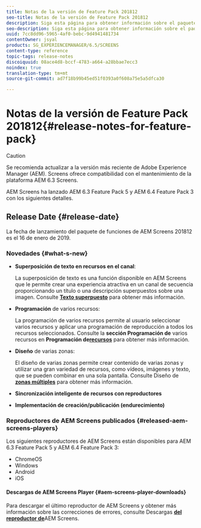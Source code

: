 ```yaml
---
title: Notas de la versión de Feature Pack 201812
seo-title: Notas de la versión de Feature Pack 201812
description: Siga esta página para obtener información sobre el paquete de funciones 201812 de AEM Screens, publicado el 16 de enero de 2019.
seo-description: Siga esta página para obtener información sobre el paquete de funciones 201812 de AEM Screens, publicado el 16 de enero de 2019.
uuid: 7cc8dd96-5965-4af0-bebc-9d4941481734
contentOwner: jsyal
products: SG_EXPERIENCEMANAGER/6.5/SCREENS
content-type: reference
topic-tags: release-notes
discoiquuid: 08ace4d8-bccf-4783-a664-a28bbae7ecc3
noindex: true
translation-type: tm+mt
source-git-commit: ad7f18b99b45ed51f0393a0f608a75e5a5dfca30

---
```



# Notas de la versión de Feature Pack 201812{#release-notes-for-feature-pack}

>[!CAUTION]
>
>Se recomienda actualizar a la versión más reciente de Adobe Experience Manager (AEM). Screens ofrece compatibilidad con el mantenimiento de la plataforma AEM 6.3 Screens.

AEM Screens ha lanzado AEM 6.3 Feature Pack 5 y AEM 6.4 Feature Pack 3 con los siguientes detalles.

## Release Date {#release-date}

La fecha de lanzamiento del paquete de funciones de AEM Screens 201812 es el 16 de enero de 2019.

### Novedades {#what-s-new}

* **Superposición de texto en recursos en el canal**:

   La superposición de texto es una función disponible en AEM Screens que le permite crear una experiencia atractiva en un canal de secuencia proporcionando un título o una descripción superpuestos sobre una imagen. Consulte [**Texto superpuesto**](text-overlay.md) para obtener más información.

* **Programación** de varios recursos:

   La programación de varios recursos permite al usuario seleccionar varios recursos y aplicar una programación de reproducción a todos los recursos seleccionados. Consulte la **sección Programación de** varios recursos en **Programación de[recursos](asset-level-scheduling.md)** para obtener más información.

* **Diseño** de varias zonas:

   El diseño de varias zonas permite crear contenido de varias zonas y utilizar una gran variedad de recursos, como vídeos, imágenes y texto, que se pueden combinar en una sola pantalla. Consulte Diseño de **[zonas múltiples](multi-zone-layout-aem-screens.md)** para obtener más información.

* **Sincronización inteligente de recursos con reproductores**
* **Implementación de creación/publicación (endurecimiento)**

### Reproductores de AEM Screens publicados {#released-aem-screens-players}

Los siguientes reproductores de AEM Screens están disponibles para AEM 6.3 Feature Pack 5 y AEM 6.4 Feature Pack 3:

* ChromeOS
* Windows
* Android
* iOS

#### Descargas de AEM Screens Player {#aem-screens-player-downloads}

Para descargar el último reproductor de AEM Screens y obtener más información sobre las correcciones de errores, consulte Descargas [**del reproductor de**](https://download.macromedia.com/screens/)AEM Screens.
